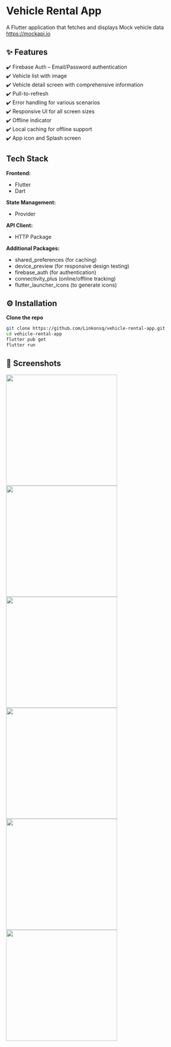 # Vehicle Rental App

A Flutter application that fetches and displays Mock vehicle data https://mockapi.io

## **✨ Features** 
✔️ Firebase Auth – Email/Password authentication  
✔️ Vehicle list with image  
✔️ Vehicle detail screen with comprehensive information  
✔️ Pull-to-refresh  
✔️ Error handling for various scenarios  
✔️ Responsive UI for all screen sizes  
✔️ Offline indicator  
✔️ Local caching for offline support  
✔️ App icon and Splash screen  

## Tech Stack
**Frontend:**  
- Flutter
- Dart

**State Management:**  
- Provider

**API Client:**  
- HTTP Package

**Additional Packages:**
- shared_preferences (for caching)  
- device_preview (for responsive design testing)
- firebase_auth (for authentication)
- connectivity_plus (online/offline tracking)
- flutter_launcher_icons (to generate icons)

## **⚙️ Installation**  
**Clone the repo**  
   ```sh
   git clone https://github.com/Linkonsq/vehicle-rental-app.git
   cd vehicle-rental-app
   flutter pub get
   flutter run
```  
## **📸 Screenshots**
<img src="https://github.com/user-attachments/assets/268d6839-e7ab-4edb-8310-a49d53884e4c" alt="" width="300" />
<img src="https://github.com/user-attachments/assets/f44bb94e-8f41-461c-b62b-0453d91cb32a" alt="" width="300" />
<img src="https://github.com/user-attachments/assets/3df03231-f601-49cb-9b92-189119e44706" alt="" width="300" />
<img src="https://github.com/user-attachments/assets/c95be66f-dee5-4236-8041-618d72dd9f46" alt="" width="300" />
<img src="https://github.com/user-attachments/assets/48fcc62f-5c06-43ff-bdbe-3286f7f33d23" alt="" width="300" />
<img src="https://github.com/user-attachments/assets/d18531aa-fa43-4a17-baba-5733125298bf" alt="" width="300" />
